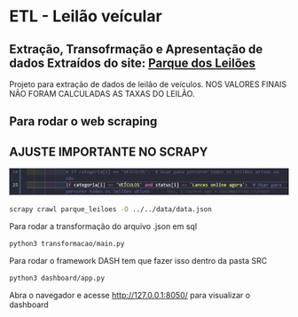 # ETL - Leilão veícular
## Extração, Transofrmação e Apresentação de dados Extraídos do site: [Parque dos Leilões](https://www.parquedosleiloes.com.br/)
Projeto para extração de dados de leilão de veículos. NOS VALORES FINAIS NÃO FORAM CALCULADAS AS TAXAS DO LEILÃO.

## Para rodar o web scraping
## AJUSTE IMPORTANTE NO SCRAPY
![alt text](image.png)

```bash
scrapy crawl parque_leiloes -O ../../data/data.json
```

Para rodar a transformação do arquivo .json em sql

```bash
python3 transformacao/main.py
```

Para rodar o framework DASH tem que fazer isso dentro da pasta SRC

```bash
python3 dashboard/app.py 
```

Abra o navegador e acesse http://127.0.0.1:8050/ para visualizar o dashboard
